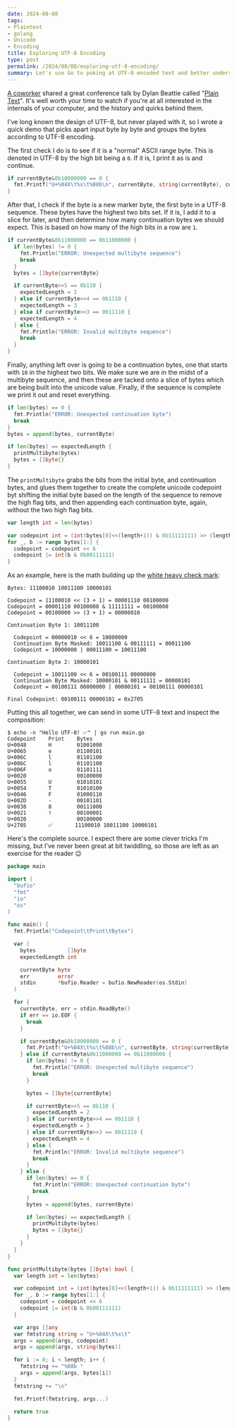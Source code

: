 ```yaml
---
date: 2024-08-08
tags:
- Plaintext
- golang
- Unicode
- Encoding
title: Exploring UTF-8 Encoding
type: post
permalink: /2024/08/08/exploring-utf-8-encoding/
summary: Let's use Go to poking at UTF-8 encoded text and better understand the most common encoding in the world.
---
```


[A coworker](https://michaelarestad.com/) shared a great conference talk by Dylan Beattie called "[Plain Text](https://www.youtube.com/watch?v=gd5uJ7Nlvvo)".  It's well worth your time to watch if you're at all interested in the internals of your computer, and the history and quirks behind them.

I've long known the design of UTF-8, but never played with it, so I wrote a quick demo that picks apart input byte by byte and groups the bytes according to UTF-8 encoding.

The first check I do is to see if it is a "normal" ASCII range byte.  This is denoted in UTF-8 by the high bit being a `0`. If it is, I print it as is and continue.

```go
if currentByte&0b10000000 == 0 {
  fmt.Printf("U+%04X\t%s\t%08b\n", currentByte, string(currentByte), currentByte)
}
```

After that, I check if the byte is a new marker byte, the first byte in a UTF-8 sequence.  These bytes have the highest two bits set.  If it is, I add it to a slice for later, and then determine how many continuation bytes we should expect.  This is based on how many of the high bits in a row are `1`.

```go
if currentByte&0b11000000 == 0b11000000 {
  if len(bytes) != 0 {
    fmt.Println("ERROR: Unexpected multibyte sequence")
    break
  }
  bytes = []byte{currentByte}

  if currentByte>>5 == 0b110 {
    expectedLength = 2
  } else if currentByte>>4 == 0b1110 {
    expectedLength = 3
  } else if currentByte>>3 == 0b11110 {
    expectedLength = 4
  } else {
    fmt.Println("ERROR: Invalid multibyte sequence")
    break
  }
}
```

Finally, anything left over is going to be a continuation bytes, one that starts with `10` in the highest two bits.  We make sure we are in the midst of a multibyte sequence, and then these are tacked onto a slice of bytes which are being built into the unicode value. Finally, if the sequence is complete we print it out and reset everything.

```go
if len(bytes) == 0 {
  fmt.Println("ERROR: Unexpected continuation byte")
  break
}
bytes = append(bytes, currentByte)

if len(bytes) == expectedLength {
  printMultibyte(bytes)
  bytes = []byte{}
}
```

The `printMultibyte` grabs the bits from the initial byte, and continuation bytes, and glues them together to create the complete unicode codepoint byt shifting the initial byte based on the length of the sequence to remove the high flag bits, and then appending each continuation byte, again, without the two high flag bits.

```go
var length int = len(bytes)

var codepoint int = (int(bytes[0]<<(length+1)) & 0b11111111) >> (length + 1)
for _, b := range bytes[1:] {
  codepoint = codepoint << 6
  codepoint |= int(b & 0b00111111)
}
```

As an example, here is the math building up the [white heavy check mark](https://codepoints.net/U+2705):

```
Bytes: 11100010 10011100 10000101

Codepoint = 11100010 << (3 + 1) = 00001110 00100000
Codepoint = 00001110 00100000 & 11111111 = 00100000
Codepoint = 00100000 >> (3 + 1) = 00000010

Continuation Byte 1: 10011100

  Codepoint = 00000010 << 6 = 10000000
  Continuation Byte Masked: 10011100 & 00111111 = 00011100
  Codepoint = 10000000 | 00011100 = 10011100

Continuation Byte 2: 10000101

  Codepoint = 10011100 << 6 = 00100111 00000000
  Continuation Byte Masked: 10000101 & 00111111 = 00000101
  Codepoint = 00100111 00000000 | 00000101 = 00100111 00000101

Final Codepoint: 00100111 00000101 = 0x2705
```

Putting this all together, we can send in some UTF-8 text and inspect the composition:

```
$ echo -n "Hello UTF-8! ✅" | go run main.go
Codepoint    Print    Bytes
U+0048       H        01001000
U+0065       e        01100101
U+006C       l        01101100
U+006C       l        01101100
U+006F       o        01101111
U+0020                00100000
U+0055       U        01010101
U+0054       T        01010100
U+0046       F        01000110
U+002D       -        00101101
U+0038       8        00111000
U+0021       !        00100001
U+0020                00100000
U+2705       ✅       11100010 10011100 10000101
```

Here's the complete source. I expect there are some clever tricks I'm missing, but I've never been great at bit twiddling, so those are left as an exercise for the reader 😉

```go
package main

import (
  "bufio"
  "fmt"
  "io"
  "os"
)

func main() {
  fmt.Println("Codepoint\tPrint\tBytes")

  var (
    bytes          []byte
    expectedLength int

    currentByte byte
    err         error
    stdin       *bufio.Reader = bufio.NewReader(os.Stdin)
  )

  for {
    currentByte, err = stdin.ReadByte()
    if err == io.EOF {
      break
    }

    if currentByte&0b10000000 == 0 {
      fmt.Printf("U+%04X\t%s\t%08b\n", currentByte, string(currentByte), currentByte)
    } else if currentByte&0b11000000 == 0b11000000 {
      if len(bytes) != 0 {
        fmt.Println("ERROR: Unexpected multibyte sequence")
        break
      }

      bytes = []byte{currentByte}

      if currentByte>>5 == 0b110 {
        expectedLength = 2
      } else if currentByte>>4 == 0b1110 {
        expectedLength = 3
      } else if currentByte>>3 == 0b11110 {
        expectedLength = 4
      } else {
        fmt.Println("ERROR: Invalid multibyte sequence")
        break
      }
    } else {
      if len(bytes) == 0 {
        fmt.Println("ERROR: Unexpected continuation byte")
        break
      }
      bytes = append(bytes, currentByte)

      if len(bytes) == expectedLength {
        printMultibyte(bytes)
        bytes = []byte{}
      }
    }
  }
}

func printMultibyte(bytes []byte) bool {
  var length int = len(bytes)

  var codepoint int = (int(bytes[0]<<(length+1)) & 0b11111111) >> (length + 1)
  for _, b := range bytes[1:] {
    codepoint = codepoint << 6
    codepoint |= int(b & 0b00111111)
  }

  var args []any
  var fmtstring string = "U+%04X\t%s\t"
  args = append(args, codepoint)
  args = append(args, string(bytes))

  for i := 0; i < length; i++ {
    fmtstring += "%08b "
    args = append(args, bytes[i])
  }
  fmtstring += "\n"

  fmt.Printf(fmtstring, args...)

  return true
}
```

